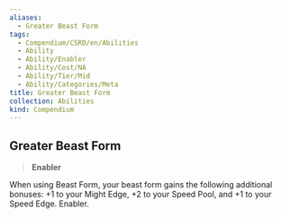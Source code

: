 ```yaml
---
aliases:
  - Greater Beast Form
tags:
  - Compendium/CSRD/en/Abilities
  - Ability
  - Ability/Enabler
  - Ability/Cost/NA
  - Ability/Tier/Mid
  - Ability/Categories/Meta
title: Greater Beast Form
collection: Abilities
kind: Compendium
---
```

## Greater Beast Form  
>**Enabler**
  
When using Beast Form, your beast form gains the following additional bonuses: +1 to your Might Edge, +2 to your Speed Pool, and +1 to your Speed Edge. Enabler.